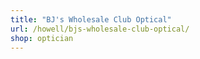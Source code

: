 ```yaml
---
title: "BJ's Wholesale Club Optical"
url: /howell/bjs-wholesale-club-optical/
shop: optician
---
```

